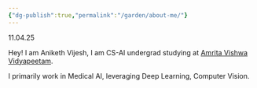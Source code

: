 ```yaml
---
{"dg-publish":true,"permalink":"/garden/about-me/"}
---
```


11.04.25

Hey! I am Aniketh Vijesh, I am CS-AI undergrad studying at [Amrita Vishwa Vidyapeetam](https://www.amrita.edu/).

I primarily work in Medical AI, leveraging Deep Learning, Computer Vision.
